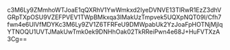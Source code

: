 c3M6Ly9ZMmhoWTJoaE1qQXRhV1YwWmkxd2IyeDVNVE13TlRwR1EzZ3dhVGRpTXpOSU9VZEFPVEV1TWpBMkxqa3lMakUzTmpvek5UQXpNQT09I/Cfh7fwn4e6UlVfMDYKc3M6Ly9ZV1Z6TFRFeU9DMWpabUk2YzJoaFpHOTNjMjlqYTNOQU1UVTJMakUwTmk0ek9DNHhOak02TkRReiPwn4e68J+HuFVTXzA3Cg==